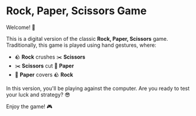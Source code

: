 # Rock, Paper, Scissors Game  

Welcome! 👋  

This is a digital version of the classic **Rock, Paper, Scissors** game. Traditionally, this game is played using hand gestures, where:  

- 🪨 **Rock** crushes ✂️ **Scissors**  
- ✂️ **Scissors** cut 📄 **Paper**  
- 📄 **Paper** covers 🪨 **Rock**  

In this version, you'll be playing against the computer. Are you ready to test your luck and strategy? 😎  

Enjoy the game! 🎮  
